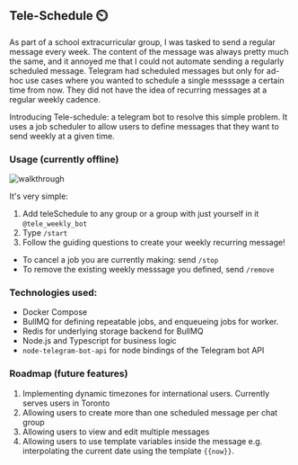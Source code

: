 ## Tele-Schedule ⏲️

As part of a school extracurricular group, I was tasked to send a regular message every week. The content of the message was always
pretty much the same, and it annoyed me that I could not automate sending a regularly scheduled message. Telegram had scheduled messages
but only for ad-hoc use cases where you wanted to schedule a single messsage a certain time from now. They did not have the idea
of recurring messages at a regular weekly cadence.

Introducing Tele-schedule: a telegram bot to resolve this simple problem. It uses a job scheduler to allow users to define messages
that they want to send weekly at a given time.

### Usage (currently offline)
![walkthrough](images/1205.gif)

It's very simple:
1. Add teleSchedule to any group or a group with just yourself in it `@tele_weekly_bot`
1. Type `/start`
1. Follow the guiding questions to create your weekly recurring message!

- To cancel a job you are currently making: send `/stop`
- To remove the existing weekly messsage you defined, send `/remove`

### Technologies used:
- Docker Compose
- BullMQ for defining repeatable jobs, and enqueueing jobs for worker.
- Redis for underlying storage backend for BullMQ
- Node.js and Typescript for business logic
- `node-telegram-bot-api` for node bindings of the Telegram bot API

### Roadmap (future features)
1. Implementing dynamic timezones for international users. Currently serves users in Toronto
1. Allowing users to create more than one scheduled message per chat group
1. Allowing users to view and edit multiple messages
1. Allowing users to use template variables inside the message e.g. interpolating the current date using the template `{{now}}`.
